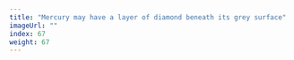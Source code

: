 ```yaml
---
title: "Mercury may have a layer of diamond beneath its grey surface"
imageUrl: ""
index: 67
weight: 67
---
```


